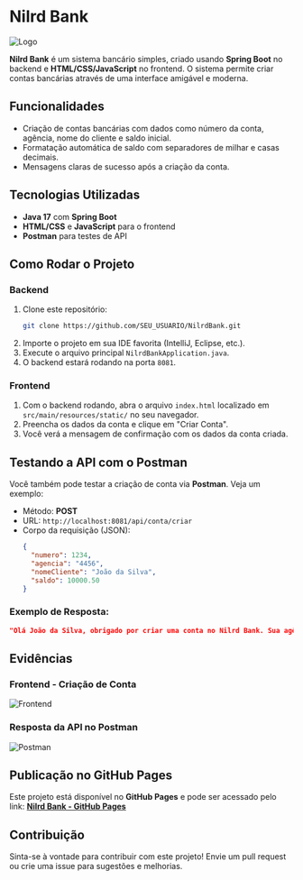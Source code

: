 # Nilrd Bank

![Logo](https://via.placeholder.com/150) 

**Nilrd Bank** é um sistema bancário simples, criado usando **Spring Boot** no backend e **HTML/CSS/JavaScript** no frontend. O sistema permite criar contas bancárias através de uma interface amigável e moderna.

## Funcionalidades

- Criação de contas bancárias com dados como número da conta, agência, nome do cliente e saldo inicial.
- Formatação automática de saldo com separadores de milhar e casas decimais.
- Mensagens claras de sucesso após a criação da conta.

## Tecnologias Utilizadas

- **Java 17** com **Spring Boot**
- **HTML/CSS** e **JavaScript** para o frontend
- **Postman** para testes de API

## Como Rodar o Projeto

### Backend
1. Clone este repositório:
   ```bash
   git clone https://github.com/SEU_USUARIO/NilrdBank.git
   ```
2. Importe o projeto em sua IDE favorita (IntelliJ, Eclipse, etc.).
3. Execute o arquivo principal `NilrdBankApplication.java`.
4. O backend estará rodando na porta `8081`.

### Frontend
1. Com o backend rodando, abra o arquivo `index.html` localizado em `src/main/resources/static/` no seu navegador.
2. Preencha os dados da conta e clique em "Criar Conta".
3. Você verá a mensagem de confirmação com os dados da conta criada.

## Testando a API com o Postman

Você também pode testar a criação de conta via **Postman**. Veja um exemplo:

- Método: **POST**
- URL: `http://localhost:8081/api/conta/criar`
- Corpo da requisição (JSON):
  ```json
  {
    "numero": 1234,
    "agencia": "4456",
    "nomeCliente": "João da Silva",
    "saldo": 10000.50
  }
  ```

### Exemplo de Resposta:

```json
"Olá João da Silva, obrigado por criar uma conta no Nilrd Bank. Sua agência é 4456, conta 1234 e seu saldo de R$ 10.000,50 está disponível para saque."
```

## Evidências

### Frontend - Criação de Conta

![Frontend](./file-JJYU9IcxJLJQesnF8Q0UD25p)

### Resposta da API no Postman

![Postman](./file-OG494MaGYk3TlafhP9YfGT6R)

## Publicação no GitHub Pages

Este projeto está disponível no **GitHub Pages** e pode ser acessado pelo link:
[**Nilrd Bank - GitHub Pages**](https://SEU_USUARIO.github.io/nilrd-bank/)

## Contribuição

Sinta-se à vontade para contribuir com este projeto! Envie um pull request ou crie uma issue para sugestões e melhorias.
